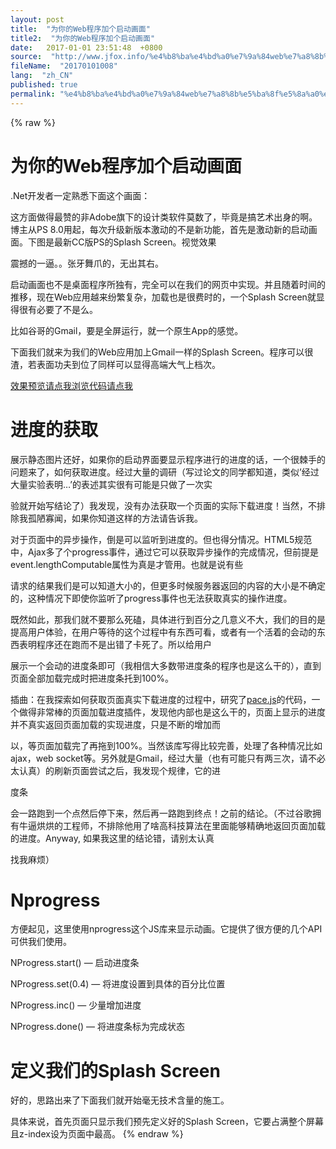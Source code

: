 ```yaml
---
layout: post
title:  "为你的Web程序加个启动画面"
title2:  "为你的Web程序加个启动画面"
date:   2017-01-01 23:51:48  +0800
source:  "http://www.jfox.info/%e4%b8%ba%e4%bd%a0%e7%9a%84web%e7%a8%8b%e5%ba%8f%e5%8a%a0%e4%b8%aa%e5%90%af%e5%8a%a8%e7%94%bb%e9%9d%a2.html"
fileName:  "20170101008"
lang:  "zh_CN"
published: true
permalink: "%e4%b8%ba%e4%bd%a0%e7%9a%84web%e7%a8%8b%e5%ba%8f%e5%8a%a0%e4%b8%aa%e5%90%af%e5%8a%a8%e7%94%bb%e9%9d%a2.html"
---
```

{% raw %}
# 为你的Web程序加个启动画面 


.Net开发者一定熟悉下面这个画面：

这方面做得最赞的非Adobe旗下的设计类软件莫数了，毕竟是搞艺术出身的啊。博主从PS 8.0用起，每次升级新版本激动的不是新功能，首先是激动新的启动画面。下图是最新CC版PS的Splash Screen。视觉效果

震撼的一逼。。张牙舞爪的，无出其右。

启动画面也不是桌面程序所独有，完全可以在我们的网页中实现。并且随着时间的推移，现在Web应用越来纷繁复杂，加载也是很费时的，一个Splash Screen就显得很有必要了不是么。

比如谷哥的Gmail，要是全屏运行，就一个原生App的感觉。

下面我们就来为我们的Web应用加上Gmail一样的Splash Screen。程序可以很渣，若表面功夫到位了同样可以显得高端大气上档次。

[效果预览请点我](http://www.jfox.info/go.php?url=http://wayou.github.io/splash-screen-example/)[浏览代码请点我](http://www.jfox.info/go.php?url=https://github.com/wayou/splash-screen-example)

# 进度的获取

展示静态图片还好，如果你的启动界面要显示程序进行的进度的话，一个很棘手的问题来了，如何获取进度。经过大量的调研（写过论文的同学都知道，类似’经过大量实验表明…’的表述其实很有可能是只做了一次实

验就开始写结论了）我发现，没有办法获取一个页面的实际下载进度！当然，不排除我孤陋寡闻，如果你知道这样的方法请告诉我。

对于页面中的异步操作，倒是可以监听到进度的。但也得分情况。HTML5规范中，Ajax多了个progress事件，通过它可以获取异步操作的完成情况，但前提是event.lengthComputable属性为真是才管用。也就是说有些

请求的结果我们是可以知道大小的，但更多时候服务器返回的内容的大小是不确定的，这种情况下即使你监听了progress事件也无法获取真实的操作进度。

既然如此，那我们就不要那么死磕，具体进行到百分之几意义不大，我们的目的是提高用户体验，在用户等待的这个过程中有东西可看，或者有一个活着的会动的东西表明程序还在跑而不是出错了卡死了。所以给用户

展示一个会动的进度条即可（我相信大多数带进度条的程序也是这么干的），直到页面全部加载完成时把进度条托到100%。

插曲：在我探索如何获取页面真实下载进度的过程中，研究了[pace.js](http://www.jfox.info/go.php?url=https://github.com/HubSpot/pace/blob/master/pace.js)的代码，一个做得非常棒的页面加载进度插件，发现他内部也是这么干的，页面上显示的进度并不真实返回页面加载的实现进度，只是不断的增加而

以，等页面加载完了再拖到100%。当然该库写得比较完善，处理了各种情况比如ajax，web socket等。另外就是Gmail，经过大量（也有可能只有两三次，请不必太认真）的刷新页面尝试之后，我发现个规律，它的进

度条

会一路跑到一个点然后停下来，然后再一路跑到终点！之前的结论。（不过谷歌拥有牛逼烘烘的工程师，不排除他用了啥高科技算法在里面能够精确地返回页面加载的进度。Anyway, 如果我这里的结论错，请别太认真

找我麻烦）

# Nprogress

方便起见，这里使用nprogress这个JS库来显示动画。它提供了很方便的几个API可供我们使用。

NProgress.start() — 启动进度条

NProgress.set(0.4) — 将进度设置到具体的百分比位置

NProgress.inc() — 少量增加进度

NProgress.done() — 将进度条标为完成状态

# 定义我们的Splash Screen

好的，思路出来了下面我们就开始毫无技术含量的施工。

具体来说，首先页面只显示我们预先定义好的Splash Screen，它要占满整个屏幕且z-index设为页面中最高。
{% endraw %}